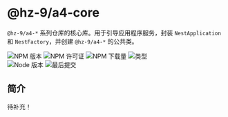 # @hz-9/a4-core

`@hz-9/a4-*` 系列仓库的核心库。用于引导应用程序服务，封装 `NestApplication` 和 `NestFactory`，并创建 `@hz-9/a4-*` 的公共类。

![NPM 版本][npm-version-url] ![NPM 许可证][npm-license-url] ![NPM 下载量][npm-downloads-url] ![类型][types-url]
<br /> ![Node 版本][node-version-url] ![最后提交][last-commit-url]

[npm-version-url]: https://badgen.net/npm/v/@hz-9/a4-core
[npm-license-url]: https://badgen.net/npm/license/@hz-9/a4-core
[npm-downloads-url]: https://badgen.net/npm/dt/@hz-9/a4-core
[types-url]: https://badgen.net/npm/types/@hz-9/a4-core
[node-version-url]: https://badgen.net/npm/node/@hz-9/a4-core
[last-commit-url]: https://badgen.net/github/last-commit/hz-9/a4

## 简介

待补充！
<!-- TODO -->
